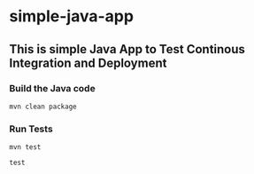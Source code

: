 # simple-java-app
## This is simple Java App to Test Continous Integration and Deployment

### Build the Java code
```mvn clean package```

### Run Tests
```mvn test```

```test```